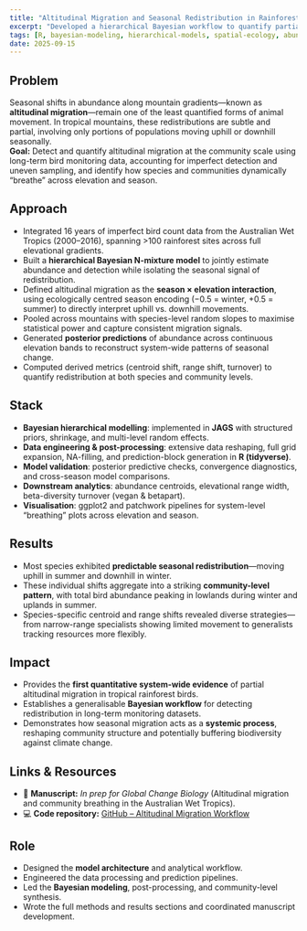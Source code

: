 ```yaml
---
title: "Altitudinal Migration and Seasonal Redistribution in Rainforest Bird Communities"
excerpt: "Developed a hierarchical Bayesian workflow to quantify partial altitudinal migration and system-wide community reshuffling across elevation and season in the Australian Wet Tropics."
tags: [R, bayesian-modeling, hierarchical-models, spatial-ecology, abundance-modeling, biodiversity-dynamics]
date: 2025-09-15
---
```


## Problem
Seasonal shifts in abundance along mountain gradients—known as **altitudinal migration**—remain one of the least quantified forms of animal movement. In tropical mountains, these redistributions are subtle and partial, involving only portions of populations moving uphill or downhill seasonally.  
**Goal:** Detect and quantify altitudinal migration at the community scale using long-term bird monitoring data, accounting for imperfect detection and uneven sampling, and identify how species and communities dynamically “breathe” across elevation and season.

## Approach
- Integrated 16 years of imperfect bird count data from the Australian Wet Tropics (2000–2016), spanning >100 rainforest sites across full elevational gradients.  
- Built a **hierarchical Bayesian N-mixture model** to jointly estimate abundance and detection while isolating the seasonal signal of redistribution.  
- Defined altitudinal migration as the **season × elevation interaction**, using ecologically centred season encoding (−0.5 = winter, +0.5 = summer) to directly interpret uphill vs. downhill movements.  
- Pooled across mountains with species-level random slopes to maximise statistical power and capture consistent migration signals.  
- Generated **posterior predictions** of abundance across continuous elevation bands to reconstruct system-wide patterns of seasonal change.  
- Computed derived metrics (centroid shift, range shift, turnover) to quantify redistribution at both species and community levels.

## Stack
- **Bayesian hierarchical modelling**: implemented in **JAGS** with structured priors, shrinkage, and multi-level random effects.  
- **Data engineering & post-processing**: extensive data reshaping, full grid expansion, NA-filling, and prediction-block generation in **R (tidyverse)**.  
- **Model validation**: posterior predictive checks, convergence diagnostics, and cross-season model comparisons.  
- **Downstream analytics**: abundance centroids, elevational range width, beta-diversity turnover (vegan & betapart).  
- **Visualisation**: ggplot2 and patchwork pipelines for system-level “breathing” plots across elevation and season.

## Results
- Most species exhibited **predictable seasonal redistribution**—moving uphill in summer and downhill in winter.  
- These individual shifts aggregate into a striking **community-level pattern**, with total bird abundance peaking in lowlands during winter and uplands in summer.  
- Species-specific centroid and range shifts revealed diverse strategies—from narrow-range specialists showing limited movement to generalists tracking resources more flexibly.

## Impact
- Provides the **first quantitative system-wide evidence** of partial altitudinal migration in tropical rainforest birds.  
- Establishes a generalisable **Bayesian workflow** for detecting redistribution in long-term monitoring datasets.  
- Demonstrates how seasonal migration acts as a **systemic process**, reshaping community structure and potentially buffering biodiversity against climate change.

## Links & Resources
- 📄 **Manuscript:** *In prep for* *Global Change Biology* (Altitudinal migration and community breathing in the Australian Wet Tropics).  
- 💻 **Code repository:** [GitHub – Altitudinal Migration Workflow](https://github.com/AlejandroFuentePinero/awt_bird_altitudinal_migration)  

## Role
- Designed the **model architecture** and analytical workflow.  
- Engineered the data processing and prediction pipelines.  
- Led the **Bayesian modeling**, post-processing, and community-level synthesis.  
- Wrote the full methods and results sections and coordinated manuscript development.
